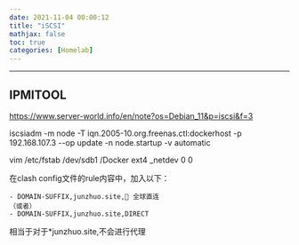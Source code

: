 ```yaml
---
date: 2021-11-04 00:00:12
title: "iSCSI"
mathjax: false
toc: true
categories: [Homelab]
---
```

***

<!-- more -->
## IPMITOOL
https://www.server-world.info/en/note?os=Debian_11&p=iscsi&f=3

iscsiadm -m node -T iqn.2005-10.org.freenas.ctl:dockerhost -p 192.168.107.3 --op update -n node.startup -v automatic

vim /etc/fstab
/dev/sdb1 /Docker ext4 _netdev 0 0


在clash config文件的rule内容中，加入以下：
```
- DOMAIN-SUFFIX,junzhuo.site,🎯 全球直连
（或者）
- DOMAIN-SUFFIX,junzhuo.site,DIRECT
```
相当于对于*junzhuo.site,不会进行代理
